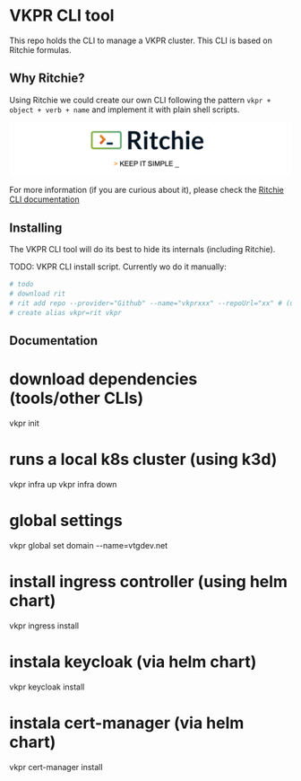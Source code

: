# VKPR CLI tool

This repo holds the CLI to manage a VKPR cluster. This CLI is based on Ritchie formulas.

## Why Ritchie?

Using Ritchie we could create our own CLI following the pattern `vkpr + object + verb + name` and implement it with plain shell scripts.

![Rit banner](/docs/img/ritchie-banner.png)

For more information (if you are curious about it), please check the [Ritchie CLI documentation](https://docs.ritchiecli.io)

## Installing

The VKPR CLI tool will do its best to hide its internals (including Ritchie).

TODO: VKPR CLI install script. Currently wo do it manually:

```sh
# todo
# download rit
# rit add repo --provider="Github" --name="vkprxxx" --repoUrl="xx" # (url do vkpr-cli no github)
# create alias vkpr=rit vkpr
```

## Documentation

# download dependencies (tools/other CLIs)
vkpr init
# runs a local k8s cluster (using k3d)
vkpr infra up
vkpr infra down
# global settings
vkpr global set domain --name=vtgdev.net
# install ingress controller (using helm chart)
vkpr ingress install

# instala keycloak (via helm chart)
vkpr keycloak install
# instala cert-manager (via helm chart)
vkpr cert-manager install



